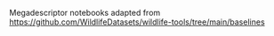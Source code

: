 Megadescriptor notebooks adapted from https://github.com/WildlifeDatasets/wildlife-tools/tree/main/baselines